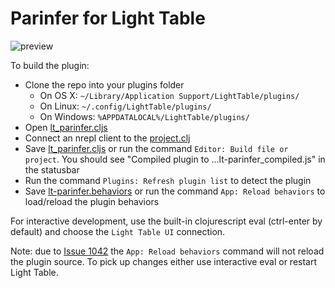 # Parinfer for Light Table

![preview](https://cloud.githubusercontent.com/assets/138037/13033544/8c75d31e-d301-11e5-9f72-4def5e1ff12e.gif)

To build the plugin:

* Clone the repo into your plugins folder
  * On OS X: `~/Library/Application Support/LightTable/plugins/`
  * On Linux: `~/.config/LightTable/plugins/`
  * On Windows: `%APPDATALOCAL%/LightTable/plugins/`
* Open [lt_parinfer.cljs](https://github.com/mauricioszabo/lt_parinfer/blob/master/src/lt/plugins/lt_parinfer.cljs)
* Connect an nrepl client to the [project.clj](https://github.com/LightTable/LightTable-Declassifier/blob/master/project.clj)
* Save [lt_parinfer.cljs](https://github.com/mauricioszabo/lt_parinfer/blob/master/src/lt/plugins/lt_parinfer.cljs) or run the command `Editor: Build file or project`. You should see "Compiled plugin to ...lt-parinfer_compiled.js" in the statusbar
* Run the command `Plugins: Refresh plugin list` to detect the plugin
* Save [lt-parinfer.behaviors](https://github.com/LightTable/Declassifier/blob/master/declassifier.behaviors) or run the command `App: Reload behaviors` to load/reload the plugin behaviors

For interactive development, use the built-in clojurescript eval (ctrl-enter by default) and choose the `Light Table UI` connection.

Note: due to [Issue 1042](https://github.com/LightTable/LightTable/issues/1042) the `App: Reload behaviors` command will not reload the plugin source. To pick up changes either use interactive eval or restart Light Table.
